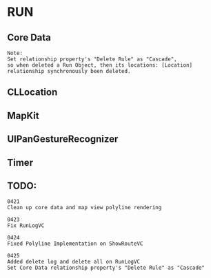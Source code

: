 # RUN

## Core Data
    Note:
    Set relationship property's "Delete Rule" as "Cascade", 
    so when deleted a Run Object, then its locations: [Location] relationship synchronously been deleted.
    
## CLLocation

## MapKit

## UIPanGestureRecognizer

## Timer


## TODO:
    0421
    Clean up core data and map view polyline rendering
    
    0423
    Fix RunLogVC
    
    0424
    Fixed Polyline Implementation on ShowRouteVC
    
    0425
    Added delete log and delete all on RunLogVC
    Set Core Data relationship property's "Delete Rule" as "Cascade"
    
    
    
